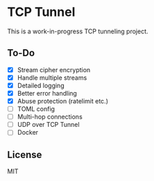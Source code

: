 # TCP Tunnel
This is a work-in-progress TCP tunneling project.

## To-Do
- [x] Stream cipher encryption
- [x] Handle multiple streams
- [x] Detailed logging
- [x] Better error handling
- [x] Abuse protection (ratelimit etc.)
- [ ] TOML config
- [ ] Multi-hop connections
- [ ] UDP over TCP Tunnel
- [ ] Docker

## License
MIT
